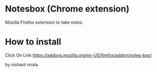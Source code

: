 # Notesbox (Chrome extension)
Mozilla Firefox extension to take notes.
# How to install

Click On Link https://addons.mozilla.org/en-US/firefox/addon/notes-box/

by nishant nirala
